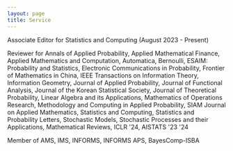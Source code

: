 ```yaml
---
layout: page
title: Service
---
```

Associate Editor for Statistics and Computing (August 2023 - Present)

Reviewer for Annals of Applied Probability, Applied Mathematical Finance, Applied Mathematics and Computation, Automatica, Bernoulli, ESAIM: Probability and Statistics, Electronic Communications in Probability, Frontier of Mathematics in China, IEEE Transactions on Information Theory, Information Geometry, Journal of Applied Probability, Journal of Functional Analysis, Journal of the Korean Statistical Society, Journal of Theoretical Probability, Linear Algebra and its Applications, Mathematics of Operations Research, Methodology and Computing in Applied Probability, SIAM Journal on Applied Mathematics, Statistics and Computing, Statistics and Probability Letters, Stochastic Models, Stochastic Processes and their Applications, Mathematical Reviews, ICLR '24, AISTATS '23 '24

Member of AMS, IMS, INFORMS, INFORMS APS, BayesComp-ISBA 

